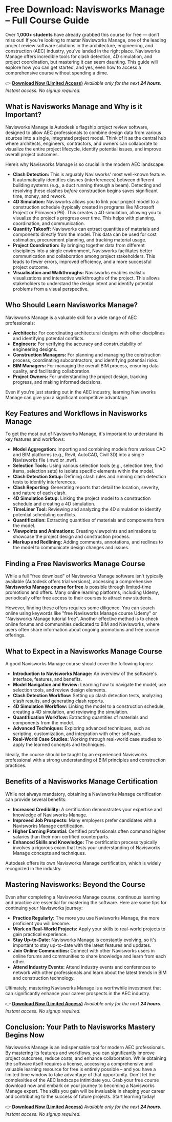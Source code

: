 # Free Download: Navisworks Manage – Full Course Guide

Over **1,000+ students** have already grabbed this course for free — don’t miss out!
If you're looking to master Navisworks Manage, one of the leading project review software solutions in the architecture, engineering, and construction (AEC) industry, you've landed in the right place. Navisworks Manage offers incredible tools for clash detection, 4D simulation, and project coordination, but mastering it can seem daunting. This guide will explore how you can get started, and yes, even how to access a comprehensive course without spending a dime.

👉 **[Download Now (Limited Access)](https://udemywork.com/navisworks-manage)**
_Available only for the next **24 hours**. Instant access. No signup required._

## What is Navisworks Manage and Why is it Important?

Navisworks Manage is Autodesk's flagship project review software, designed to allow AEC professionals to combine design data from various sources into a single, integrated project model. Think of it as the central hub where architects, engineers, contractors, and owners can collaborate to visualize the entire project lifecycle, identify potential issues, and improve overall project outcomes.

Here’s why Navisworks Manage is so crucial in the modern AEC landscape:

*   **Clash Detection:** This is arguably Navisworks' most well-known feature. It automatically identifies clashes (interferences) between different building systems (e.g., a duct running through a beam). Detecting and resolving these clashes *before* construction begins saves significant time, money, and rework.
*   **4D Simulation:** Navisworks allows you to link your project model to a construction schedule (typically created in programs like Microsoft Project or Primavera P6). This creates a 4D simulation, allowing you to visualize the project's progress over time. This helps with planning, coordination, and communication.
*   **Quantity Takeoff:** Navisworks can extract quantities of materials and components directly from the model. This data can be used for cost estimation, procurement planning, and tracking material usage.
*   **Project Coordination:** By bringing together data from different disciplines into a single environment, Navisworks facilitates better communication and collaboration among project stakeholders. This leads to fewer errors, improved efficiency, and a more successful project outcome.
*   **Visualisation and Walkthroughs:** Navisworks enables realistic visualizations and interactive walkthroughs of the project. This allows stakeholders to understand the design intent and identify potential problems from a visual perspective.

## Who Should Learn Navisworks Manage?

Navisworks Manage is a valuable skill for a wide range of AEC professionals:

*   **Architects:** For coordinating architectural designs with other disciplines and identifying potential conflicts.
*   **Engineers:** For verifying the accuracy and constructability of engineering designs.
*   **Construction Managers:** For planning and managing the construction process, coordinating subcontractors, and identifying potential risks.
*   **BIM Managers:** For managing the overall BIM process, ensuring data quality, and facilitating collaboration.
*   **Project Owners:** For understanding the project design, tracking progress, and making informed decisions.

Even if you're just starting out in the AEC industry, learning Navisworks Manage can give you a significant competitive advantage.

## Key Features and Workflows in Navisworks Manage

To get the most out of Navisworks Manage, it's important to understand its key features and workflows:

*   **Model Aggregation:** Importing and combining models from various CAD and BIM platforms (e.g., Revit, AutoCAD, Civil 3D) into a single Navisworks file (.nwd or .nwf).
*   **Selection Tools:** Using various selection tools (e.g., selection tree, find items, selection sets) to isolate specific elements within the model.
*   **Clash Detection Setup:** Defining clash rules and running clash detection tests to identify interferences.
*   **Clash Reporting:** Generating reports that detail the location, severity, and nature of each clash.
*   **4D Simulation Setup:** Linking the project model to a construction schedule and creating a 4D simulation.
*   **TimeLiner Tool:** Reviewing and analyzing the 4D simulation to identify potential scheduling conflicts.
*   **Quantification:** Extracting quantities of materials and components from the model.
*   **Viewpoints and Animations:** Creating viewpoints and animations to showcase the project design and construction process.
*   **Markup and Redlining:** Adding comments, annotations, and redlines to the model to communicate design changes and issues.

## Finding a Free Navisworks Manage Course

While a full "free download" of Navisworks Manage software isn't typically available (Autodesk offers trial versions), accessing a comprehensive **Navisworks Manage course for free** *is* possible through limited-time promotions and offers. Many online learning platforms, including Udemy, periodically offer free access to their courses to attract new students.

However, finding these offers requires some diligence. You can search online using keywords like "free Navisworks Manage course Udemy" or "Navisworks Manage tutorial free". Another effective method is to check online forums and communities dedicated to BIM and Navisworks, where users often share information about ongoing promotions and free course offerings.

## What to Expect in a Navisworks Manage Course

A good Navisworks Manage course should cover the following topics:

*   **Introduction to Navisworks Manage:** An overview of the software's interface, features, and benefits.
*   **Model Navigation and Review:** Learning how to navigate the model, use selection tools, and review design elements.
*   **Clash Detection Workflow:** Setting up clash detection tests, analyzing clash results, and generating clash reports.
*   **4D Simulation Workflow:** Linking the model to a construction schedule, creating a 4D simulation, and reviewing the simulation.
*   **Quantification Workflow:** Extracting quantities of materials and components from the model.
*   **Advanced Techniques:** Exploring advanced techniques, such as scripting, customization, and integration with other software.
*   **Real-World Case Studies:** Working through real-world case studies to apply the learned concepts and techniques.

Ideally, the course should be taught by an experienced Navisworks professional with a strong understanding of BIM principles and construction practices.

## Benefits of a Navisworks Manage Certification

While not always mandatory, obtaining a Navisworks Manage certification can provide several benefits:

*   **Increased Credibility:** A certification demonstrates your expertise and knowledge of Navisworks Manage.
*   **Improved Job Prospects:** Many employers prefer candidates with a Navisworks Manage certification.
*   **Higher Earning Potential:** Certified professionals often command higher salaries than their non-certified counterparts.
*   **Enhanced Skills and Knowledge:** The certification process typically involves a rigorous exam that tests your understanding of Navisworks Manage concepts and techniques.

Autodesk offers its own Navisworks Manage certification, which is widely recognized in the industry.

## Mastering Navisworks: Beyond the Course

Even after completing a Navisworks Manage course, continuous learning and practice are essential for mastering the software. Here are some tips for continuing your Navisworks journey:

*   **Practice Regularly:** The more you use Navisworks Manage, the more proficient you will become.
*   **Work on Real-World Projects:** Apply your skills to real-world projects to gain practical experience.
*   **Stay Up-to-Date:** Navisworks Manage is constantly evolving, so it's important to stay up-to-date with the latest features and updates.
*   **Join Online Communities:** Connect with other Navisworks users in online forums and communities to share knowledge and learn from each other.
*   **Attend Industry Events:** Attend industry events and conferences to network with other professionals and learn about the latest trends in BIM and construction technology.

Ultimately, mastering Navisworks Manage is a worthwhile investment that can significantly enhance your career prospects in the AEC industry.

👉 **[Download Now (Limited Access)](https://udemywork.com/navisworks-manage)**
_Available only for the next **24 hours**. Instant access. No signup required._

## Conclusion: Your Path to Navisworks Mastery Begins Now

Navisworks Manage is an indispensable tool for modern AEC professionals. By mastering its features and workflows, you can significantly improve project outcomes, reduce costs, and enhance collaboration. While obtaining the software itself requires a license, accessing a comprehensive and valuable learning resource for free is entirely possible – and you have a limited time window to take advantage of that opportunity. Don't let the complexities of the AEC landscape intimidate you. Grab your free course download now and embark on your journey to becoming a Navisworks Manage expert. The skills you gain will be invaluable in shaping your career and contributing to the success of future projects. Start learning today!

👉 **[Download Now (Limited Access)](https://udemywork.com/navisworks-manage)**
_Available only for the next **24 hours**. Instant access. No signup required._
